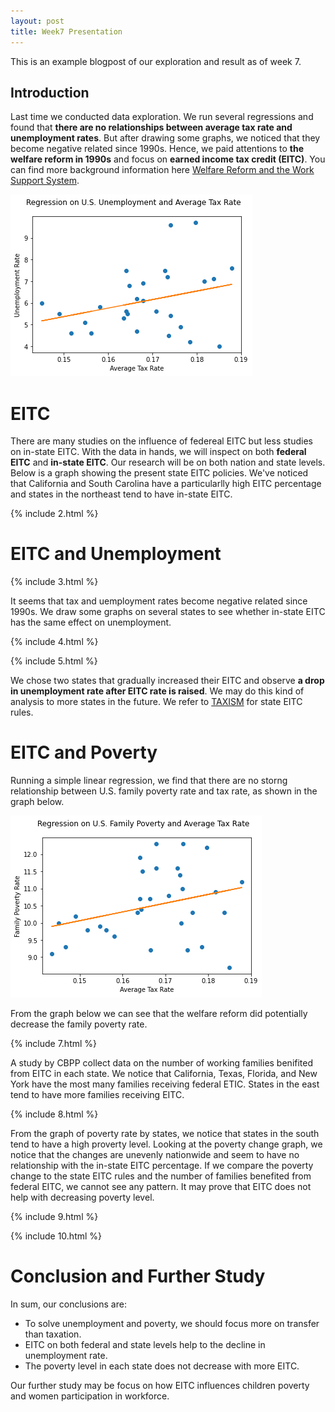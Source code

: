 ```yaml
---
layout: post
title: Week7 Presentation
---
```


This is an example blogpost of our exploration and result as of week 7. 


## Introduction

Last time we conducted data exploration. We run several regressions and found that **there are no relationships between average tax rate and unemployment rates**. But after drawing some graphs, we noticed that they become negative related since 1990s. Hence, we paid attentions to **the welfare reform in 1990s** and focus on **earned income tax credit (EITC)**. You can find more background information here [Welfare Reform and the Work Support System](https://www.brookings.edu/research/welfare-reform-and-the-work-support-system/).



![png](/images/1.png)




# EITC

There are many studies on the influence of federeal EITC but less studies on in-state EITC. With the data in hands, we will inspect on both **federal EITC** and **in-state EITC**. Our research will be on both nation and state levels. Below is a graph showing the present state EITC policies. We've noticed that California and South Carolina have a particularlly high EITC percentage and states in the northeast tend to have in-state EITC.


{% include 2.html %}



# EITC and Unemployment


{% include 3.html %}

It seems that tax and uemployment rates become negative related since 1990s. We draw some graphs on several states to see whether in-state EITC has the same effect on unemployment.


{% include 4.html %}



{% include 5.html %}


We chose two states that gradually increased their EITC and observe **a drop in unemployment rate after EITC rate is raised**. We may do this kind of analysis to more states in the future. We refer to [TAXISM](http://users.nber.org/~taxsim/state-eitc.html) for state EITC rules.

# EITC and Poverty

Running a simple linear regression, we find that there are no storng relationship between U.S. family poverty rate and tax rate, as shown in the graph below.


![png](/images/2.png)


From the graph below we can see that the welfare reform did potentially decrease the family poverty rate.


{% include 7.html %}


A study by CBPP collect data on the number of working families benifited from EITC in each state. We notice that California, Texas, Florida, and New York have the most many families receiving federal ETIC. States in the east tend to have more families receiving EITC.



{% include 8.html %}



From the graph of poverty rate by states, we notice that states in the south tend to have a high proverty level. Looking at the poverty change graph, we notice that the changes are unevenly nationwide and seem to have no relationship with the in-state EITC percentage. If we compare the poverty change to the state EITC rules and the number of families benefited from federal EITC, we cannot see any pattern. It may prove that EITC does not help with decreasing poverty level.

{% include 9.html %}


{% include 10.html %}

# Conclusion and Further Study

In sum, our conclusions are:
- To solve unemployment and poverty, we should focus more on transfer than taxation.
- EITC on both federal and state levels help to the decline in unemployment rate.
- The poverty level in each state does not decrease with more EITC.

Our further study may be focus on how EITC influences children poverty and women participation in workforce.
